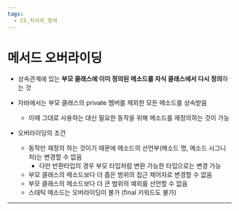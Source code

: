 ```yaml
---
tags:
  - CS_지식의_정석
---
```


# 메서드 오버라이딩

- 상속관계에 있는 **부모 클래스에 이미 정의된 메소드를 자식 클래스에서 다시 정의**하는 것
- 자바에서는 부모 클래스의 private 멤버를 제외한 모든 메소드를 상속받음
	- 이때 그대로 사용하는 대신 필요한 동작을 위해 메소드를 재정의하는 것이 가능

- 오버라이딩의 조건
	- 동작만 재정의 하는 것이기 때문에 메소드의 선언부(메소드 명, 메소드 시그니처)는 변경할 수 없음
		- 다만 반환타입의 경우 부모 타입처럼 변환 가능한 타입으로는 변경 가능
	- 부모 클래스의 메소드보다 더 좁은 범위의 접근 제어자로 변경할 수 없음
	- 부모 클래스의 메소드보다 더 큰 범위의 예외를 선언할 수 없음
	- 스태틱 메소드는 오버라이딩이 불가 (final 키워드도 불가)






---


